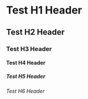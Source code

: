 # Test H1 Header
## Test H2 Header
### Test H3 Header
#### Test H4 Header
##### Test H5 Header
###### Test H6 Header

